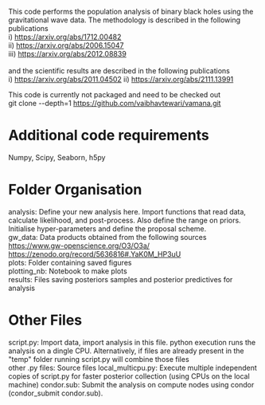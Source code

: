 This code performs the population analysis of binary black holes using the gravitational 
wave data. The methodology is described in the following publications <br />
i) https://arxiv.org/abs/1712.00482 <br />
ii) https://arxiv.org/abs/2006.15047 <br />
iii) https://arxiv.org/abs/2012.08839 <br /><br />
and the scientific results are described in the following publications <br />
i) https://arxiv.org/abs/2011.04502
ii) https://arxiv.org/abs/2111.13991

This code is currently not packaged and need to be checked out <br />
git clone --depth=1 https://github.com/vaibhavtewari/vamana.git

Additional code requirements
============================
Numpy, Scipy, Seaborn, h5py

Folder Organisation
============================
analysis: Define your new analysis here. Import functions that read data, calculate likelihood, and post-process. Also define the range on priors. Initialise hyper-parameters and define the proposal scheme. <br />
gw_data: Data products obtained from the following sources <br />
https://www.gw-openscience.org/O3/O3a/ <br />
https://zenodo.org/record/5636816#.YaK0M_HP3uU <br />
plots: Folder containing saved figures <br />
plotting_nb: Notebook to make plots <br />
results: Files saving posteriors samples and posterior predictives for analysis <br />

Other Files
=============================
script.py: Import data, import analysis in this file. python execution runs the analysis on a dingle CPU. Alternatively, if files are already present in the "temp" folder running script.py will combine those files <br />
other .py files: Source files
local_multicpu.py: Execute multiple independent copies of script.py for faster posterior collection (using CPUs on the local machine)
condor.sub: Submit the analysis on compute nodes using condor (condor_submit condor.sub). 
